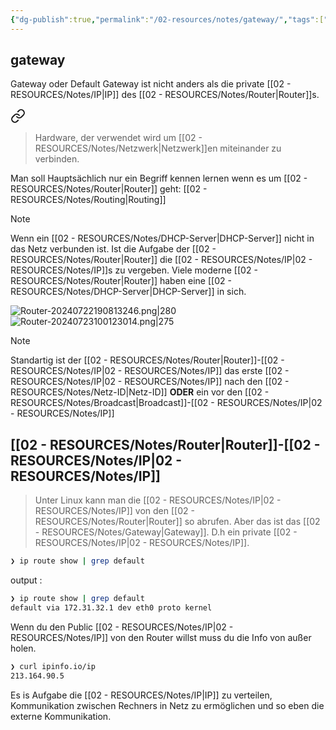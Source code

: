 ```yaml
---
{"dg-publish":true,"permalink":"/02-resources/notes/gateway/","tags":["netzwerk/gateway"],"noteIcon":"","updated":"2025-07-12T13:31:41.000+02:00"}
---
```


## gateway 

Gateway oder Default Gateway ist nicht anders als die private [[02 - RESOURCES/Notes/IP\|IP]]  des [[02 - RESOURCES/Notes/Router\|Router]]s.

<div class="transclusion internal-embed is-loaded"><a class="markdown-embed-link" href="/02-resources/notes/router/" aria-label="Open link"><svg xmlns="http://www.w3.org/2000/svg" width="24" height="24" viewBox="0 0 24 24" fill="none" stroke="currentColor" stroke-width="2" stroke-linecap="round" stroke-linejoin="round" class="svg-icon lucide-link"><path d="M10 13a5 5 0 0 0 7.54.54l3-3a5 5 0 0 0-7.07-7.07l-1.72 1.71"></path><path d="M14 11a5 5 0 0 0-7.54-.54l-3 3a5 5 0 0 0 7.07 7.07l1.71-1.71"></path></svg></a><div class="markdown-embed">




>Hardware, der verwendet wird um [[02 - RESOURCES/Notes/Netzwerk\|Netzwerk]]en miteinander  zu verbinden.

Man soll Hauptsächlich nur ein Begriff kennen lernen wenn es um [[02 - RESOURCES/Notes/Router\|Router]] geht: [[02 - RESOURCES/Notes/Routing\|Routing]]

>[!note] 
>Wenn ein [[02 - RESOURCES/Notes/DHCP-Server\|DHCP-Server]] nicht in das Netz verbunden ist. Ist die Aufgabe der [[02 - RESOURCES/Notes/Router\|Router]] die [[02 - RESOURCES/Notes/IP\|02 - RESOURCES/Notes/IP]]s zu vergeben. Viele moderne [[02 - RESOURCES/Notes/Router\|Router]] haben eine [[02 - RESOURCES/Notes/DHCP-Server\|DHCP-Server]] in sich.

![Router-20240722190813246.png|280](/img/user/02%20-%20RESOURCES/Files/IMG/Router-20240722190813246.png)![Router-20240723100123014.png|275](/img/user/02%20-%20RESOURCES/Files/IMG/Router-20240723100123014.png)
>[!note] 
>Standartig ist der [[02 - RESOURCES/Notes/Router\|Router]]-[[02 - RESOURCES/Notes/IP\|02 - RESOURCES/Notes/IP]] das erste [[02 - RESOURCES/Notes/IP\|02 - RESOURCES/Notes/IP]] nach den [[02 - RESOURCES/Notes/Netz-ID\|Netz-ID]] **ODER** ein vor den [[02 - RESOURCES/Notes/Broadcast\|Broadcast]]-[[02 - RESOURCES/Notes/IP\|02 - RESOURCES/Notes/IP]]


## [[02 - RESOURCES/Notes/Router\|Router]]-[[02 - RESOURCES/Notes/IP\|02 - RESOURCES/Notes/IP]] 
>Unter Linux kann man die [[02 - RESOURCES/Notes/IP\|02 - RESOURCES/Notes/IP]] von den [[02 - RESOURCES/Notes/Router\|Router]] so abrufen.
>Aber das ist das [[02 - RESOURCES/Notes/Gateway\|Gateway]]. D.h ein private [[02 - RESOURCES/Notes/IP\|02 - RESOURCES/Notes/IP]].
```bash
❯ ip route show | grep default
```
output :
```bash
❯ ip route show | grep default
default via 172.31.32.1 dev eth0 proto kernel
```

Wenn du den Public [[02 - RESOURCES/Notes/IP\|02 - RESOURCES/Notes/IP]] von den Router willst muss du die Info von außer holen.
```bash
❯ curl ipinfo.io/ip
213.164.90.5
```


</div></div>

Es is Aufgabe die [[02 - RESOURCES/Notes/IP\|IP]] zu verteilen, Kommunikation zwischen Rechners in Netz zu ermöglichen und so eben die externe Kommunikation. 